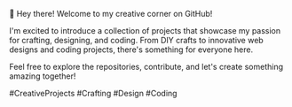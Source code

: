 🎉 Hey there! Welcome to my creative corner on GitHub!

I'm excited to introduce a collection of projects that showcase my passion for crafting, designing, and coding. From DIY crafts to innovative web designs and coding projects, there's something for everyone here.

Feel free to explore the repositories, contribute, and let's create something amazing together!

#CreativeProjects #Crafting #Design #Coding
